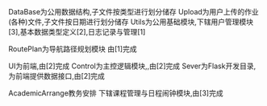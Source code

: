 DataBase为公用数据结构,子文件按类型进行划分储存
Upload为用户上传的作业(各种)文件,子文件按日期进行划分储存
Utils为公用基础模块,下辖用户管理模块[3],基本数据类型定义[2],日志记录与管理[1]

RoutePlan为导航路径规划模块 由[1]完成

UI为前端,由[2]完成
Control为主控逻辑模块,,由[2]完成
Sever为Flask开发目录,为前端提供数据接口,由[2]完成

AcademicArrange教务安排 下辖课程管理与日程闹钟模块,由[3]完成



